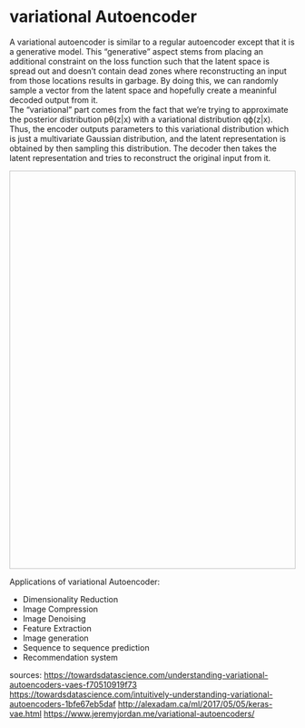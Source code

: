 # variational Autoencoder
A variational autoencoder is similar to a regular autoencoder except that it is a generative model. This “generative” aspect stems from placing an additional constraint on the loss function such that the latent space is spread out and doesn’t contain dead zones where reconstructing an input from those locations results in garbage. By doing this, we can randomly sample a vector from the latent space and hopefully create a meaninful decoded output from it.  
The “variational” part comes from the fact that we’re trying to approximate the posterior distribution pθ(z|x) with a variational distribution qϕ(z|x). Thus, the encoder outputs parameters to this variational distribution which is just a multivariate Gaussian distribution, and the latent representation is obtained by then sampling this distribution. The decoder then takes the latent representation and tries to reconstruct the original input from it.  

<img name="image/VAE_architecture.png" width=600 height=700>  

Applications of variational Autoencoder: 
* Dimensionality Reduction
* Image Compression
* Image Denoising
* Feature Extraction
* Image generation
* Sequence to sequence prediction
* Recommendation system



sources:
https://towardsdatascience.com/understanding-variational-autoencoders-vaes-f70510919f73
https://towardsdatascience.com/intuitively-understanding-variational-autoencoders-1bfe67eb5daf
http://alexadam.ca/ml/2017/05/05/keras-vae.html
https://www.jeremyjordan.me/variational-autoencoders/

